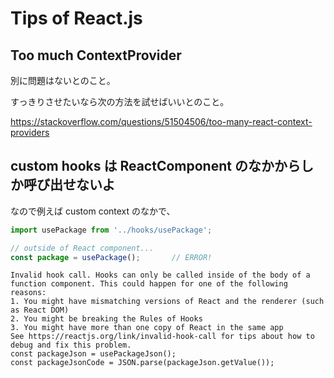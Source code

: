 # Tips of React.js

## Too much ContextProvider

別に問題はないとのこと。

すっきりさせたいなら次の方法を試せばいいとのこと。

https://stackoverflow.com/questions/51504506/too-many-react-context-providers

## custom hooks は ReactComponent のなかからしか呼び出せないよ

なので例えば custom context のなかで、

```TypeScript
import usePackage from '../hooks/usePackage';

// outside of React component...
const package = usePackage();       // ERROR!
```

```
Invalid hook call. Hooks can only be called inside of the body of a function component. This could happen for one of the following reasons:
1. You might have mismatching versions of React and the renderer (such as React DOM)
2. You might be breaking the Rules of Hooks
3. You might have more than one copy of React in the same app
See https://reactjs.org/link/invalid-hook-call for tips about how to debug and fix this problem.
const packageJson = usePackageJson();
const packageJsonCode = JSON.parse(packageJson.getValue());
```
